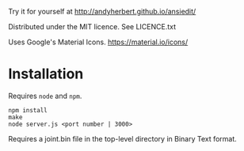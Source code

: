 Try it for yourself at http://andyherbert.github.io/ansiedit/

Distributed under the MIT licence. See LICENCE.txt

Uses Google's Material Icons. https://material.io/icons/

# Installation

Requires `node` and `npm`.

    npm install
    make
    node server.js <port number | 3000>

Requires a joint.bin file in the top-level directory in Binary Text format.
